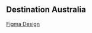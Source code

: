 ## Destination Australia

[Figma Design](https://www.figma.com/design/hYhnW6ONlmpexzaTJeruGV/Untitled?node-id=0-1&t=iN4e3kqNLtBkQCY1-0)

